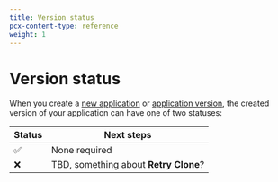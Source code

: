 ```yaml
---
title: Version status
pcx-content-type: reference
weight: 1
---
```


# Version status

When you create a [new application](/http-applications/how-to/manage-applications-and-versions/#create-new-http-application) or [application version](/http-applications/how-to/manage-applications-and-versions/#create-new-version-of-application), the created version of your application can have one of two statuses:

| Status | Next steps |
| --- | --- |
| ✅ | None required |
| ❌ | TBD, something about **Retry Clone**? |